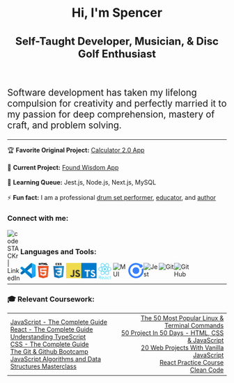 <h1 align="center"> Hi, I'm Spencer </h1>

<h3 align="center" style="font-size: 1.5rem;">Self-Taught Developer, Musician, & Disc Golf Enthusiast </h3>

</br>

<p style="font-size: 1.3rem;">Software development has taken my lifelong compulsion for creativity and perfectly married it to my passion for deep comprehension, mastery of craft, and problem solving.</p>

---

🏆 **Favorite Original Project:** [Calculator 2.0 App](https://github.com/Spencer-Sch/Calculator_2.0) <br /><br />
🔨 **Current Project:** [Found Wisdom App](https://github.com/Spencer-Sch/found-wisdom-app)<br /><br />
🌱 **Learning Queue:** Jest.js, Node.js, Next.js, MySQL <br /><br />
⚡ **Fun fact:** I am a professional [drum set performer](https://www.youtube.com/watch?v=xQjwAfeLmGw), [educator](https://inthekeyofrhythm.com/lessons/), and [author](https://inthekeyofrhythm.com/product/making-a-drummer/) <br />

### Connect with me:

[<img align="left" alt="codeSTACKr | LinkedIn" width="30px" src="https://algomine.pl/wp-content/uploads/LinkedIn-Icon-380x380.png" />][linkedin]

<br />

### Languages and Tools:

<img align="left" alt="Visual Studio Code" width="35px" src="https://raw.githubusercontent.com/github/explore/80688e429a7d4ef2fca1e82350fe8e3517d3494d/topics/visual-studio-code/visual-studio-code.png" />
<img align="left" alt="HTML5" width="35px" src="https://raw.githubusercontent.com/github/explore/80688e429a7d4ef2fca1e82350fe8e3517d3494d/topics/html/html.png" />
<img align="left" alt="CSS3" width="35px" src="https://raw.githubusercontent.com/github/explore/80688e429a7d4ef2fca1e82350fe8e3517d3494d/topics/css/css.png" />
<img align="left" alt="JavaScript" width="35px" src="https://raw.githubusercontent.com/github/explore/80688e429a7d4ef2fca1e82350fe8e3517d3494d/topics/javascript/javascript.png" />
<img align="left" alt="TypeScript" width="35px" src="https://raw.githubusercontent.com/github/explore/80688e429a7d4ef2fca1e82350fe8e3517d3494d/topics/typescript/typescript.png" />
<img align="left" alt="React" width="38px" src="https://raw.githubusercontent.com/devicons/devicon/master/icons/react/react-original-wordmark.svg" />
<img align="left" alt="MUI" width="35px" src="https://camo.githubusercontent.com/306dedb9426f1d93a981d305a0a18164932ece8dca4d5fd820b1d3c36625b218/68747470733a2f2f6d75692e636f6d2f7374617469632f6c6f676f2e737667" />
<img align="left" alt="MUI" width="35px" src="https://github.com/ionic-team/ionic-framework/raw/main/.github/assets/logo.png?raw=true" />
<img align="left" alt="Jest" width="35px" src="https://symbols.getvecta.com/stencil_85/20_jest-icon.aff64ab210.svg" />
<img align="left" alt="Git" width="35px" src="https://camo.githubusercontent.com/fbfcb9e3dc648adc93bef37c718db16c52f617ad055a26de6dc3c21865c3321d/68747470733a2f2f7777772e766563746f726c6f676f2e7a6f6e652f6c6f676f732f6769742d73636d2f6769742d73636d2d69636f6e2e737667" />
<img align="left" alt="GitHub" width="35px" src="https://github.githubassets.com/apple-touch-icon-180x180.png" />

<br />
<br />

---

### 🎓 Relevant Coursework:

<table style="width: 100%;">
  <tr>
    <td style="width: 50%;">
      <a href="https://www.udemy.com/course/javascript-the-complete-guide-2020-beginner-advanced/">JavaScript - The Complete Guide</a> </br>
      <a href="https://www.udemy.com/course/react-the-complete-guide-incl-redux/">React - The Complete Guide</a> </br>
      <a href="https://www.udemy.com/course/understanding-typescript/">Understanding TypeScript</a> </br>
      <a href="https://www.udemy.com/course/css-the-complete-guide-incl-flexbox-grid-sass/">CSS - The Complete Guide</a> </br>
      <a href="https://www.udemy.com/course/git-and-github-bootcamp/">The Git & Github Bootcamp</a> </br>
      <a href="https://www.udemy.com/course/js-algorithms-and-data-structures-masterclass/">JavaScript Algorithms and Data Structures Masterclass</a>
    </td>
    <td align="right" style="width: 50%; text-align: right;">
      <a align="right" href="https://www.youtube.com/watch?v=ZtqBQ68cfJc">The 50 Most Popular Linux & Terminal Commands</a> </br>
      <a href="https://www.udemy.com/course/50-projects-50-days/">50 Project In 50 Days - HTML, CSS & JavaScript</a> </br>
      <a href="https://www.udemy.com/course/web-projects-with-vanilla-javascript/">20 Web Projects With Vanilla JavaScript</a> </br>
      <a href="https://www.udemy.com/course/the-react-practice-course-learn-by-building-projects/">React Practice Course</a> </br>
      <a href="https://www.udemy.com/course/writing-clean-code/">Clean Code</a>
    </td>
  </tr>
</table>

[linkedin]: https://www.linkedin.com/in/spencer-schoeneman-b621908b/
